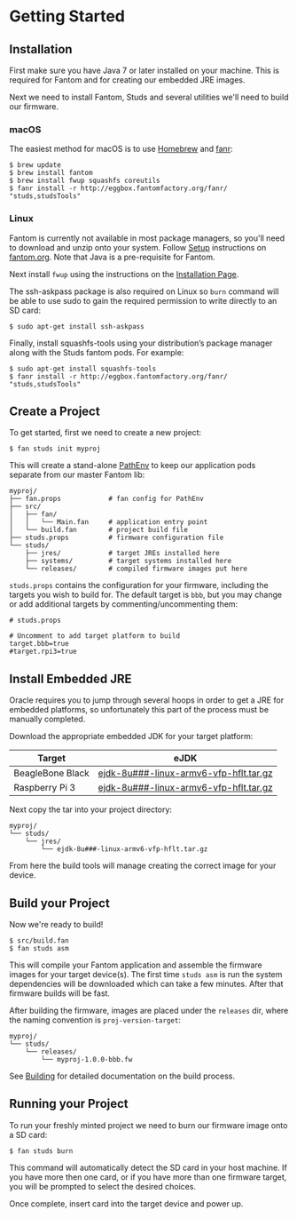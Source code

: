 # Getting Started

## Installation

First make sure you have Java 7 or later installed on your machine.  This is
required for Fantom and for creating our embedded JRE images.

Next we need to install Fantom, Studs and several utilities we'll need to build
our firmware.

### macOS

The easiest method for macOS is to use [Homebrew](http://brew.sh) and
[fanr](http://fantom.org/doc/docFanr/Tool):

    $ brew update
    $ brew install fantom
    $ brew install fwup squashfs coreutils
    $ fanr install -r http://eggbox.fantomfactory.org/fanr/ "studs,studsTools"

### Linux

[fanorg]:     http://fantom.org
[linux-fan]:  http://fantom.org/doc/docTools/Setup#unix
[linux-fwup]: https://github.com/fhunleth/fwup#installing

Fantom is currently not available in most package managers, so you'll need to
download and unzip onto your system.  Follow [Setup][linux-fan] instructions
on [fantom.org][fanorg].  Note that Java is a pre-requisite for Fantom.

Next install `fwup` using the instructions on the [Installation
Page][linux-fwup].

The ssh-askpass package is also required on Linux so `burn` command will be
able to use sudo to gain the required permission to write directly to an SD
card:

    $ sudo apt-get install ssh-askpass

Finally, install squashfs-tools using your distribution’s package manager along
with the Studs fantom pods. For example:

    $ sudo apt-get install squashfs-tools
    $ fanr install -r http://eggbox.fantomfactory.org/fanr/ "studs,studsTools"

## Create a Project

To get started, first we need to create a new project:

    $ fan studs init myproj

This will create a stand-alone [PathEnv](http://fantom.org/doc/docLang/Env#PathEnv)
to keep our application pods separate from our master Fantom lib:

    myproj/
    ├── fan.props            # fan config for PathEnv
    ├── src/
    │   ├── fan/
    │   │   └── Main.fan     # application entry point
    │   └── build.fan        # project build file
    ├── studs.props          # firmware configuration file
    └── studs/
        ├── jres/            # target JREs installed here
        ├── systems/         # target systems installed here
        └── releases/        # compiled firmware images put here

`studs.props` contains the configuration for your firmware, including the
targets you wish to build for. The default target is `bbb`, but you may change
or add additional targets by commenting/uncommenting them:

    # studs.props

    # Uncomment to add target platform to build
    target.bbb=true
    #target.rpi3=true

## Install Embedded JRE

Oracle requires you to jump through several hoops in order to get a JRE for
embedded platforms, so unfortunately this part of the process must be manually
completed.

Download the appropriate embedded JDK for your target platform:

Target           | eJDK
-----------------|-------------------------------------------------------------
BeagleBone Black | [ejdk-8u###-linux-armv6-vfp-hflt.tar.gz](http://www.oracle.com/technetwork/java/embedded/embedded-se/downloads/javase-embedded-downloads-2209751.html)
Raspberry Pi 3   | [ejdk-8u###-linux-armv6-vfp-hflt.tar.gz](http://www.oracle.com/technetwork/java/embedded/embedded-se/downloads/javase-embedded-downloads-2209751.html)

Next copy the tar into your project directory:

    myproj/
    └── studs/
        └── jres/
            └── ejdk-8u###-linux-armv6-vfp-hflt.tar.gz

From here the build tools will manage creating the correct image for your device.

## Build your Project

Now we're ready to build!

    $ src/build.fan
    $ fan studs asm

This will compile your Fantom application and assemble the firmware images for
your target device(s). The first time `studs asm` is run the system
dependencies will be downloaded which can take a few minutes. After that
firmware builds will be fast.

After building the firmware, images are placed under the `releases` dir, where
the naming convention is `proj-version-target`:

    myproj/
    └── studs/
        └── releases/
            └── myproj-1.0.0-bbb.fw

See [Building](Building.html) for detailed documentation on the build process.

## Running your Project

To run your freshly minted project we need to burn our firmware image onto a
SD card:

    $ fan studs burn

This command will automatically detect the SD card in your host machine.  If you
have more then one card, or if you have more than one firmware target, you will
be prompted to select the desired choices.

Once complete, insert card into the target device and power up.


